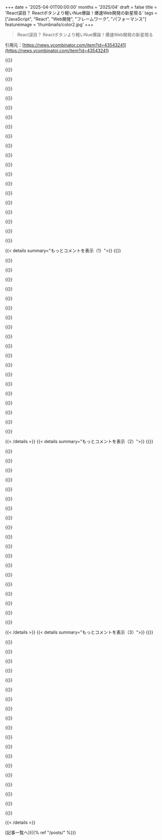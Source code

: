 +++
date = '2025-04-01T00:00:00'
months = '2025/04'
draft = false
title = 'React涙目？ Reactボタンより軽いNue爆誕！爆速Web開発の新星現る'
tags = ["JavaScript", "React", "Web開発", "フレームワーク", "パフォーマンス"]
featureimage = 'thumbnails/color2.jpg'
+++

> React涙目？ Reactボタンより軽いNue爆誕！爆速Web開発の新星現る

引用元：[https://news.ycombinator.com/item?id=43543241](https://news.ycombinator.com/item?id=43543241)

{{<matomeQuote body="Reactに頼りすぎてる人が多い気がするなー。問題は巨大なフレームワークがWebを遅くしてることじゃん？DevOpsとして、ロード10秒以下のサービスを見つけるのがマジ無理。10G回線で5ms以内のホストなのに、ホームページとかが10秒以上かかるのはJSのせい。速いブラウザエンジンと諦めモードの人だけが支えてる状態だよね。Nueが革命を起こすとは思わないけど、応援はするよ。" userName="fcpk" createdAt="2025-04-01T08:03:02" color="">}}

{{<matomeQuote body="Webの肥大化はReactみたいなフレームワークのせいじゃないよ。Reactのプロジェクトを`pnpm create vite -t react-ts`で作ると、圧縮後60KBくらい。Vueならもっと小さくて25KBくらい。React/Vueで200-300KBのプロジェクトも普通に作れるし、2G回線でも使えるよ。ホームぺージが10秒かかるのは作り方の問題。jQuery時代より酷いこともできるし。記事の比較も変。ReactのViewはボタンよりちょっと大きいだけ。" userName="oefrha" createdAt="2025-04-01T12:09:05" color="#ff5733">}}

{{<matomeQuote body="作者です。Reactのベースラインは確かにモンスターじゃないね。Vite/Reactで60KB、Vueなら25KBくらい。中規模プロジェクトで200-300KBは全然あり。でもね、React/ShadCNのボタン1個がNueのSPAデモより重いんだよ。タブとか足したら差は広がる一方。Nueはそこを覆す。Web標準で小さく始められて、そのまま小さく維持できる。コードも小さく、HMRも速い、ビルドも早い。効率が良いってこと。" userName="tipiirai" createdAt="2025-04-01T12:39:28" color="#45d325">}}

{{<matomeQuote body="100-200KBの追加は、ほとんどのユーザーにとって100ms程度のコスト。95%のユーザーでも1秒くらい。それなら開発効率を優先するよ。バンドルをやめるとか、ラウンドトリップをなくすとかは良いと思うけど、100KB追加するくらいなら大したことない。" userName="oefrha" createdAt="2025-04-01T12:52:59" color="">}}

{{<matomeQuote body="＞100-200KBの圧縮ファイルは、ほとんどのユーザーにとって～<br>それって光回線？ケーブル？5G？4G？最初のボタン？それとも各ボタン？日付をオブジェクトで管理したくなったら？dayjsを使う？自分で書く？他にどんなライブラリが必要？ビルド時間は？リンターは？Next.jsのアップデートは？セキュリティアラートは？Reactのコードベースを管理するのは大変なんだよ。AgenciesはReactを使うだろうね。90%はすぐ終わるし。インフラのことは気にしないから。小さなクライアントはハマって、チームは止まる。" userName="troyvit" createdAt="2025-04-01T14:00:37" color="">}}

{{<matomeQuote body="＞React’s baseline isn’t a monster.<br>そんなことない。問題はサイズじゃなくてロジック。コンポーネントが再レンダリングされるたびに、ルートループが実行される。useEffectもuseStateも全部再実行される。HTMLだけをレンダリングしたいのに。最適化はできるけど、根本的な問題だよね。" userName="eastbound" createdAt="2025-04-01T19:10:20" color="">}}

{{<matomeQuote body="このベンチマークは誤解を招くね。ShadCNボタンのソースコードと、クライアントがダウンロードするボタンのサイズは違うんじゃない？特にSSRを使ってる場合は。" userName="nicce" createdAt="2025-04-01T14:22:56" color="">}}

{{<matomeQuote body="デモを見ると、ペイロードはほぼReactとtailwindcssのクラスから来てる。ShadCNボタン1個のペイロードって言うのは嘘。React/tailwindcssの固定コストじゃん。でも、デモ自体は小さいから、誇張がちょっと残念。クライアント開発で重要なのは状態管理。ReactではMobXを使ってる。Nueが使いやすいかどうかは、インタラクティブ性がどれだけ良いかにかかってる。" userName="hombre_fatal" createdAt="2025-04-01T16:29:50" color="#45d325">}}

{{<matomeQuote body="＞It's dishonest to call this the payload of ”one shadcn button” since it's basically all react/tailwindcss fixed cost and not literally a shadcn button.<br>ShadCNのボタンはそのコストなしで動くの？" userName="mvdtnz" createdAt="2025-04-01T18:28:05" color="">}}

{{<matomeQuote body="ChatGPTっぽい。" userName="senordevnyc" createdAt="2025-04-01T13:01:12" color="">}}

{{<matomeQuote body="ダウンロードと実行は違うってことだね。60kbの圧縮されたJavaScriptをダウンロードするのは問題じゃなくて、問題はそのJavaScriptを実行すること、それから発生する大量のweb呼び出し、そしてボタンを丸くしたりするためだっけ？にかかる計算量だよ。ロード時間はもう良い体験の指標じゃないんだよね。今はページがレイアウトされて操作できるようになるまでの時間が大事だよね。あと、スマホ熱くない？" userName="ToucanLoucan" createdAt="2025-04-01T14:58:42" color="#785bff">}}

{{<matomeQuote body="60kbの圧縮されたJavaScriptをダウンロードする方が実行するよりも時間かかるよね。" userName="knubie" createdAt="2025-04-01T18:13:45" color="">}}

{{<matomeQuote body="最近のReactサイトが重すぎるのは嫌だし、メインのフレームワークだったけど、クライアントが指定しない限り使わなくなったんだ。<br>＞問題は、これらの巨大なフレームワークがwebをひどく遅いものにしてしまったことだ。”<br>これって違うと思うな。webが重いのは、最適化とかをしない怠慢な開発者とか、収益を絞り出そうとする大量のトラッキングスクリプトのせいだと思うよ。Reactサイトも開発者がちゃんとすれば速いし、Reactのせいじゃないことが多い。この記事ではボタンが78Kって言ってるけど、React全部読み込んでるからでしょ。ボタンが何百個もあるページなら毎回78K読み込まないし。" userName="ikurei" createdAt="2025-04-01T08:18:47" color="#785bff">}}

{{<matomeQuote body="＞最適化とかをしない怠慢な開発者とか…<br>＞(これはReactのせいかもね)<br>それもあるよね。でもReactが最適化を必要にしてるってことを忘れちゃだめだよ。ネットワークもマシンもめっちゃ速いじゃん。30年前にはPostscriptファイルのオンラインアダプテーションしてたんだよ。フォームの入力でPostscriptをレンダリングし直すの。ほぼ一瞬だったよ。" userName="mpweiher" createdAt="2025-04-01T10:56:39" color="#45d325">}}

{{<matomeQuote body="低スペックのAndroid端末もあるんだよ。アメリカとかヨーロッパとかアジア以外にもネットワークはあるし。Google map見てみなよ。世界はオフィスだけじゃないんだから。" userName="tmpz22" createdAt="2025-04-01T12:21:00" color="">}}

{{<matomeQuote body="そんな低スペックのAndroid端末ってどういうスペックにするの？" userName="mpweiher" createdAt="2025-04-01T16:30:22" color="">}}

{{<matomeQuote body="Alex Russelがこの件について色々書いてるし、スマホ市場の状況に基づいて毎年アップデートしてるよ。分析に基づいて中央値、P75、P95のデバイスを選んで、それに基づいてターゲットを設定できる。<br>https://infrequently.org/2024/01/performance-inequality-gap-<br>俺は一番安いスマホを買ったよ。Alcatel 1ってやつ。めっちゃ低スペック。ちょっとやりすぎかもしれないけど、それで動けば他でも動く。" userName="panstromek" createdAt="2025-04-03T10:33:00" color="#45d325">}}

{{<matomeQuote body="うーん…クールな記事だけど、俺が探してるものとはちょっと違うな。まあいいや、彼が言及してるスマホの構成を見てみよう。<br>”A51は遅いコアが8つ(4x2.3 GHz Cortex-A73と4x1.7 GHz Cortex-A53)搭載”<br>Wikipediaを見ると、少なくとも4GBのRAMと4Gインターネットも搭載してる。<br>Alcatel 1も少なくとも1 GHzのCPUと少なくとも1GBのRAMを搭載してるみたいだ。<br>PowerMac G3でwebベースのPostscriptレンダリングをやってたんだ。シングルコア32ビットプロセッサ、266 MHz、192MBのRAM。回線は初期のDSL、下り768KB、上り128KBだったと思う。<br>特に最適化しなくても速かったよ。<br>だから、今のコンピュータ、特に低スペックのスマホや時計は信じられないほどパワフルで速いって言いたいんだ。ネットワークもね。もし君の技術スタックが基本的なUIレンダリングでそのハードウェアを苦しめて、まともに動かすために最適化が必要なら、根本的に間違ってるよ。" userName="mpweiher" createdAt="2025-04-04T07:09:12" color="#45d325">}}

{{<matomeQuote body="＞最適化とかをしない怠慢な開発者とか…<br>＞…<br>＞収益を絞り出そうとする大量のトラッキングスクリプト<br>間近で見てると、開発者がa)に時間を使えないのは、b)みたいなことに時間を費やさなきゃいけないからってのが真実に近いと思うな。より良い体験を作りたいと思ってない開発者なんて会ったことないよ。でも、自分のコントロールできない理由でそれができない開発者にはたくさん会ったよ。<br>“開発者が気にすれば”って言うのは、完全に責任転嫁だよね。" userName="regularfry" createdAt="2025-04-01T09:10:00" color="#45d325">}}

{{<matomeQuote body="どっちもだよ。今のweb開発者の大半はクソだよ、はっきり言って。web開発で金儲けできると思って、エンジニアリングを芸術とか科学として見てないんだ。ただなんとかやり過ごして、仕事以外ではレベルアップしようとしないんだよ。<br>前に、開発者が自由に開発できたのに、メンテできない巨大なゴミアプリを作ったから、書き直したことがあるよ。<br>あと、Reactは悪夢。APIは変わり続けるし、新しいパラダイムに移行してない開発者を非難する文化があるし。大人向けのフレームワークなら、mithrilをチェックしてみて。小さくてAPIも安定してて直感的だし、邪魔にならない。" userName="soulofmischief" createdAt="2025-04-01T10:02:54" color="#45d325">}}

{{< details summary="もっとコメントを表示（1）">}}
{{<matomeQuote body="それって、まとまりのあるビジョンが60%くらいあるって感じかな。まあ、ざっくりだけどね。0ってことはないと思うな。" userName="bryanrasmussen" createdAt="2025-04-01T11:24:59" color="">}}

{{<matomeQuote body="こういうのよくあるよね。<br>開発者: 「頼まれた画面作ったよー。見てみて、どう思う？レイアウトとか文言とか、何か変えるところある？」<br>PM: 「いいね！じゃあ、次だけど…」<br>開発者: 「ちょい待って！テストで入れたコード整理したいし、タイミングによっては副作用のあるループもあるんだよね。」<br>PM: 「問題ないでしょ。次行こうよ。」" userName="cbm-vic-20" createdAt="2025-04-01T11:26:42" color="">}}

{{<matomeQuote body="Balsamiqみたいなアプリの売りって、完成したページじゃなくて、スケッチっぽいものを見せられるってことじゃないの？<br>https://balsamiq.com/product/" userName="tonyedgecombe" createdAt="2025-04-01T12:04:49" color="">}}

{{<matomeQuote body="最初から作るならそうかもね。でも、成熟したアプリをメンテする時は違うよ。アプリとBalsamiqを同期させる時間も気力もお金もないもん。" userName="pmontra" createdAt="2025-04-01T12:29:51" color="#ff5c5c">}}

{{<matomeQuote body="＞どのサイトにもある、収益をできるだけ絞り出そうとする300個のトラッキングスクリプト<br>収益のためのトラッキングが必要で、議論の余地がないとするよ。 なんで「ONE scripts to rule them all」みたいなのがないんだろう？Segmentって会社があった気がするけど、ググってもそれっぽいのが出てこないな。" userName="ksec" createdAt="2025-04-01T11:10:02" color="">}}

{{<matomeQuote body="どっちも正しいと思うな。<br>1. Reactはもっと小さくて速くできるはず。今ならもっといい選択肢があるかも。<br>2. ウェブサイトは、新米開発者が多いのと、サイズやパフォーマンスに集中する時間がないせいで、必要以上に大きくて遅くなることが多い。Reactが人気ってことは、Reactが小さくて速くても、ウェブサイトは遅いままってこと。" userName="andrewingram" createdAt="2025-04-01T09:14:58" color="#45d325">}}

{{<matomeQuote body="なんでReactがもっと大きくて遅くなる必要があるの？成熟したプロジェクトで、プロの開発チームがいるんだから、無駄なものを削ってくれるって信じてるよ。そこにあるものは全部、何かの役に立ってるはず。セキュリティとか、安定性とか、互換性とか、拡張性とか、何かを犠牲にする覚悟がないなら、そういうこと言うべきじゃない。" userName="MartijnHols" createdAt="2025-04-01T09:29:09" color="">}}

{{<matomeQuote body="ReactとPreactを比べてみて。<br>https://preactjs.com/<br>Preactをよく使うけど、Reactの方が20倍も大きい理由になるような問題は、ほとんどないよ。" userName="afavour" createdAt="2025-04-01T11:41:45" color="#ff33a1">}}

{{<matomeQuote body="言いたいことはわかるけど、ちょっと大げさじゃない？うちの会社では、20個以上のウィジェットがあるSPAのダッシュボードがあって、全部リクエストして、2MB以上のJSを転送してるけど、2秒でロードされるよ。キャッシュは全部オフにしてるよ。フレームワークとかの問題じゃないんじゃない？" userName="jeffhuys" createdAt="2025-04-01T08:11:34" color="#ff5733">}}

{{<matomeQuote body="今度は、5年前のスマホで3G回線でパケットロスがある状態で試してみてよ。オフィスみたいな恵まれた環境じゃなくてさ。" userName="_Algernon_" createdAt="2025-04-01T08:15:35" color="">}}

{{<matomeQuote body="90年代育ちだから変に思われるかもだけど、ウィジェット付きのダッシュボードを表示するのに2MBのJSって、どうも納得いかないんだよね。" userName="InsideOutSanta" createdAt="2025-04-01T08:28:18" color="">}}

{{<matomeQuote body="それってJSだけの話じゃないんだよね。JSONとかCSSとか画像とか、全部含めたトラフィックの話だよ。それに、チャートもたくさん表示するし、金融系の人はチャートの機能にめっちゃうるさいんだから。全部入りじゃないと相手にされないんだ。" userName="jeffhuys" createdAt="2025-04-01T08:35:53" color="#45d325">}}

{{<matomeQuote body="そもそも、フレームワークって本当に必要なの？Pure JSで十分だし、JSなしならもっと良いじゃん。前にSAPのプロジェクトでJavaの層があって、その上にAngularのアプリがあったんだけど、結局SAPにリクエストばっかりしてたんだよね。リッチクライアントの必要性が不明で、PHPの方が良かったかもね。大企業はフレームワークでコーディングを統一して、開発者を替えやすくしてるだけじゃないかな。" userName="bambax" createdAt="2025-04-01T09:20:15" color="">}}

{{<matomeQuote body="＞フレームワークって本当に必要なの？<br>必要だよ。何千ものWebアプリで共通のAPIがあるメリットは議論の余地がないでしょ。" userName="j-krieger" createdAt="2025-04-01T09:21:55" color="">}}

{{<matomeQuote body="共通のAPIがあるメリットは議論の余地がないって言うけど、それってブラウザのことじゃない？議論すべきは、それよりも高いレベルのAPIが必要かどうかだよ。もし必要なら、それもブラウザのAPIの一部にすべきじゃないかな。" userName="onion2k" createdAt="2025-04-01T10:22:23" color="#ff5733">}}

{{<matomeQuote body="Pure JSがそのインターフェースじゃん…不要な抽象化レイヤーを重ねてるだけだよ。抽象化が多い＝使いやすい、じゃないからね。" userName="TickleSteve" createdAt="2025-04-01T09:55:13" color="">}}

{{<matomeQuote body="その通り。HTML、JS、CSSは関心の分離ができてて最高だよ。あとは、HTMLの繰り返しとか、ヘッダー、フッターをくっつけるテンプレートと、ルーティングがあれば完璧。HMRがあれば開発も捗るし。それがNueの肝だね。" userName="tipiirai" createdAt="2025-04-01T10:13:13" color="#38d3d3">}}

{{<matomeQuote body="＞HTML、JS、CSSは関心の分離ができてる<br>全然綺麗じゃないし、関心事がそんなに綺麗に分かれることなんてないよ。<br>＞アプリの場合<br>アプリなら、ちゃんとアプリっぽいものが必要で、関心の分離はこんな感じになるべきだよ：https://x.com/simonswiss/status/1664736786671869952" userName="troupo" createdAt="2025-04-01T12:37:43" color="">}}

{{<matomeQuote body="＞HTML、JS、CSSは関心の分離ができてる<br>＞<br>全然綺麗じゃないし、関心事がそんなに綺麗に分かれることなんてないって言うけど、めっちゃ綺麗だよ。UIフレームワークとかドキュメントシステムとか、みんな言ってるじゃん。構造、スタイル、インタラクションの分離だよ。Webアプリはドキュメントモデルに合うことが多いんだから。みんなデスクトップとかゲームのUIパターンを持ち込もうとするからおかしくなるんだよ。" userName="skydhash" createdAt="2025-04-01T16:55:24" color="">}}

{{<matomeQuote body="コメントにも書いたけど、クールなプロジェクトだけど、Reactの批判として提示するのは皮肉だよ。Reactはレンダリング層が必要で、残りは自分で書きたい人が選ぶんだよ。Vue/Astro/Nextを選ぶのは、モノリスなSSGが必要な人で、Nueのニッチだよ。Reactに勝てるレンダリングライブラリを作ったら、自慢してくれ。" userName="throwaway290" createdAt="2025-04-01T08:16:20" color="#ff5c5c">}}


{{< /details >}}
{{< details summary="もっとコメントを表示（2）">}}
{{<matomeQuote body="Reactの代わりにこれを使うらしいよ。<br>https://nuejs.org/docs/view.html<br>型がないViewレイヤーで、初期のAngular 2.0みたいな感じ。Modelファイルは普通のJavaScript。<br>どこにも型がないのは、Vue.jsの層をターゲットにしてるのかもね。マーケティングの方向性を少し変えた方がいいかも。Reactの人はViewレイヤーに型がある方が便利だからTypeScriptを使う人が多いし。" userName="davedx" createdAt="2025-04-01T08:31:25" color="">}}

{{<matomeQuote body="作者です。NueのViewレイヤーに型がないのは事実で、それは意図的なんだ。ReactのエコシステムはTypeScriptを何にでも使いたがるけど、それはやりすぎ。Nueは逆で、見た目はきれいでセマンティックに、Web標準が頑張って、静的型付け（RustとかGo）はビジネスロジックで活きるって考え。どう思う？" userName="tipiirai" createdAt="2025-04-01T08:50:21" color="">}}

{{<matomeQuote body="＞TypeScriptを何にでも使うのはやりすぎ<br>うわー、このフレームワークはまともな規模以上のプロジェクトじゃ絶対うまくいかないね。<br>TypeScriptでさえ問題があるのに。小さいチームで大規模なアプリを2つもTypeScriptで管理してるからわかる。PRの差分を読むときに型チェックされてると保証されてないと無理。" userName="tossandthrow" createdAt="2025-04-01T09:37:53" color="#45d325">}}

{{<matomeQuote body="それは言い過ぎだって。TypeScriptが普及する前から、JSで書かれた大規模プロジェクトはたくさんあったし、小規模チームや個人で管理されてたものもある。PythonやPHPでもそう。<br>個人的には型付き言語を選ぶけど、型がないと大規模プロジェクトは絶対に書けないってわけじゃない。" userName="mplanchard" createdAt="2025-04-01T12:23:32" color="">}}

{{<matomeQuote body="いや、できるのは確か。<br>でも、もっとお金がかかると思うよ。<br>予算内では無理って言っておくべきだったね（インフラからバックエンド、複数のフロントエンドまで全部2人くらいのフルタイムでやってるんだ）。" userName="tossandthrow" createdAt="2025-04-01T13:57:20" color="">}}

{{<matomeQuote body="それってフレームワークの問題じゃなくて、搾取されてるだけじゃない？" userName="Nijikokun" createdAt="2025-04-01T19:30:36" color="">}}

{{<matomeQuote body="＞Pythonで書かれた大規模プロジェクトはたくさんある<br>確かにそうだけど、扱うのがマジで大変なんだよね。<br>昔、ちょっと大きめのPythonのコードベースを触って、他の言語に移植したくなった。書いたのは数ヶ月前の自分なのに。<br>https://avi.im/blag/2023/refactoring-python/ で愚痴ってるよ。" userName="avinassh" createdAt="2025-04-01T17:15:32" color="#ff5c5c">}}

{{<matomeQuote body="なんで低評価されてるのかわからないけど、古くて型がないPythonプロジェクトは悪夢だよ。" userName="ddejohn" createdAt="2025-04-01T18:09:21" color="">}}

{{<matomeQuote body="短絡的すぎると思うな。一人でアプリを作るなら関係性とか依存関係を覚えてるだろうけど、小さいチーム（4人くらい）でも、しばらく経つと忘れることってあるじゃん。<br>LSPを使って名前を変えたり、壊れたものを修正したりできるのも良いよね。シンプルなWebサイトならいいけど、コンポーネントが増えてくると型がないのはマジで痛い。" userName="isqueiros" createdAt="2025-04-01T09:05:50" color="#38d3d3">}}

{{<matomeQuote body="作者が型がないのが特徴だって言うのは、興味をなくさせるための作戦かな。" userName="ko27" createdAt="2025-04-01T09:52:52" color="">}}

{{<matomeQuote body="マジレスすると、作者はどうかしてないよ。Svelteチームも数ヶ月前にJSDoc付きのJSに切り替えたし[0]。リポジトリのほとんどがJSでTSじゃない[1]。理由としては[2]、＞Svelteコンパイラ開発者として、ビルドステップなしでデバッグできると開発がめっちゃ楽になるんだって。以前はビルドステップありきでデバッグが大変だったんだよね。それに、JSDoc使ってもTSとほぼ同じ型安全性が保てるらしい。<br><br>この時は結構騒ぎになったんだよね。Rich Harris（Svelteチーム）もHNでコメントしてた[3]。開発界隈も「マジかよ」って思ったみたいだけど、Svelteは今んとこ問題なさそうだし、誰も気にしてないんじゃない？作者が型定義ファイルを出してくれれば、TypeScriptライブラリと変わらんと思うよ。" userName="CharlieDigital" createdAt="2025-04-01T11:10:46" color="#ff5c5c">}}

{{<matomeQuote body="投稿されたリンク[3]から引用すると、＞もしあなたがTypeScriptアンチで、この件で自分の立場が正しいと思ってるなら、残念なお知らせだよ。<br>RichとSvelteチームはJSDocと型定義ファイルを使ってTypeScriptを使ってるんだよね。Nueチームはview layerを型付けしないみたいだけど。親コメントの＞ビジネスロジックではRustやGoみたいな本物の静的型付けが活きるってあるけど、typescriptを”本物”の静的型付けだと思ってないんじゃないかな。" userName="unchar1" createdAt="2025-04-01T11:34:17" color="">}}

{{<matomeQuote body="TypeScriptはGo、Rust、C#みたいな”本物”の静的型付けじゃないんだよね。型情報はビルドした瞬間に消えちゃうし。<br>　function fn(x: string) {}<br><br>これは問題なく通っちゃう。<br>　fn(2)<br><br>ランタイムではね（だからZodとかValibotみたいなスキーマバリデーターが必要になるんだよね。開発環境の”静的型付け”は張りぼてだから）。＞RichとSvelteチームはTypeScriptを使ってるって言うけど。<br>正確に言うと、TypeScriptのバインディングを提供してるって感じかな。コードベース（実際に書いてるコード）は間違いなくJS[0]で、TypeScript用の`.d.ts`バインディングがある[1]。作者も同じようにして、後からTSバインディングを提供できるよ。" userName="CharlieDigital" createdAt="2025-04-01T11:42:11" color="#38d3d3">}}

{{<matomeQuote body="これはマジで問題だよね。もしスタック全体で、成熟した広く採用されてるフレームワークやライブラリがある言語を選べるなら、そうしてたよ。RustとかGo、Java、C#みたいなのがエンドツーエンドで動けば最高だったのに。実際、TypeScriptの弱い安全性でも、たくさんのバグを本番環境に持ち込む前に見つけられるから、価値があるんだよね。14万行以上のTypeScriptコードを本番環境で動かしてるけど、型がないと管理できないよ。" userName="tossandthrow" createdAt="2025-04-01T11:59:28" color="#38d3d3">}}

{{<matomeQuote body="＞14万行以上のTypeScriptコードを本番環境で動かしてるけど、型がないと管理できない。<br>SvelteチームはJSDocでそれを実現してるんだよね。GoogleのJSスタイルガイドも同じ理由でJSDocに力を入れてる[0]。ちょっと細かい話だけど、本番環境にあるのはJSで、TSは開発環境だけだよね。<br>＞Go、Java、C#みたいなのがエンドツーエンドで動けば最高だったのに。<br>できないわけじゃなくて、選んでないだけ（まあ、もっともな理由があるんだけどね）。C#（Blazorとか）のエンドツーエンドソリューションもあるし、ユースケースによっては全然ありだよ（すべてに最適ってわけじゃないけど）。FableもF#を使った例だね[1]。Bootsharp[2]みたいなライブラリも面白いことしてると思うし、OPのプロジェクトと同じようなエネルギーを感じる（型付けとロジックをランタイムがサポートするランタイムに移行して、JSとのインターフェースを最小限にする）。" userName="CharlieDigital" createdAt="2025-04-01T12:07:15" color="#785bff">}}

{{<matomeQuote body="＞本番環境にあるのはJSで、TSは開発環境だけ。<br>それは違うよ。うちはTSを本番環境で使ってるよ。JSにコンパイルされる部分でも、「C++を本番環境で使うことはできない。バイナリだけだ」とは言わないでしょ。プラットフォームの一部としてJSは一切書いてないよ。<br>＞できないわけじゃなくて、選んでないだけ<br>コメントで明確にしたと思うけど。<br>＞成熟した広く採用されてるフレームワークやライブラリがある言語をスタック全体で使いたい" userName="tossandthrow" createdAt="2025-04-01T13:39:14" color="">}}

{{<matomeQuote body="＞JSにコンパイルされる部分でも、”C++を本番環境で使うことはできない。バイナリだけだ”とは言わないでしょ。<br>それは言うよ。だってデコンパイルできるし、型情報も残ってるもん。C#も同じ。バイナリをデコンパイルすれば型情報が見える。「C++を本番環境で使ってる」とか「C#を本番環境で使ってる」とは言うけど、「TypeScriptを本番環境で使ってる」とは言わないかな。「TypeScriptでアプリを作ってる」なら正確だけど、それはJavaScriptにトランスパイルされるだけ。Node.jsサーバーがJavaScriptを解釈して、C++を実行するんだよね。" userName="CharlieDigital" createdAt="2025-04-01T14:10:36" color="">}}

{{<matomeQuote body="それは違うよ。バイナリにコンパイルする時、C++でも型消去するし、特にoフラグを使うと再構築できないものもあるよ。JSからTSにするのは簡単でしょ。全部に`: any`って書けばいいんだから。まあ、言葉遊びしてるだけだよね。" userName="tossandthrow" createdAt="2025-04-01T14:39:50" color="">}}

{{<matomeQuote body="TypeScriptは本物の静的型付けじゃないよね。コンパイルされたtypescriptプロジェクトはただのjavascriptで、間違った型でも受け入れちゃう。型が重要なのはコンパイル時だけ。" userName="mplanchard" createdAt="2025-04-01T12:25:25" color="">}}

{{<matomeQuote body="これこそが一番リアルな静的型付けだよ。”静的”っていうのはビルド時のことを指すんだ。定義上、静的型は実行時じゃなくてビルド時にチェックされる。もし実行時に型をチェックしたいなら、それは”動的”型付けって言うんだよ。" userName="recursive" createdAt="2025-04-01T17:50:19" color="#785bff">}}


{{< /details >}}
{{< details summary="もっとコメントを表示（3）">}}
{{<matomeQuote body="確かに技術的には正しいけどさー。TSってJSにコンパイルされるじゃん？で、JSは実行時に動的型付けになるんだよね。結局、動的型付けの言語にいるってことじゃん？<br>あと、普通の静的型付けのコンパイル言語だと、型が保証されないデータとやり取りするのって外部関数インターフェースだけじゃん。でもTypescriptだと、サードパーティのライブラリとのやり取り全部が普通のJS経由だから、型に合ってるかどうかわかんないんだよねー。" userName="mplanchard" createdAt="2025-04-01T18:43:13" color="">}}

{{<matomeQuote body="Svelteは悪い例だよ。<br>あの変更の前後で型チェックはほぼ同じだし。<br>あれは単に、どっちのシンタックスが好きかっていう美的センスの問題と、ビルドなしでブラウザで直接コードを実行したいっていう思想的なスタンスの問題でしょ。" userName="tshaddox" createdAt="2025-04-01T15:25:27" color="#ff33a1">}}

{{<matomeQuote body="「美的センスの問題」じゃないよー。<br>チームが言ってるように、デバッグとイテレーションのスピードを重視した機能的な選択なんだってば。" userName="CharlieDigital" createdAt="2025-04-01T15:26:37" color="#ff5733">}}

{{<matomeQuote body="JSDoc付きのJSって、結局Typescriptもどきって感じじゃん？" userName="IshKebab" createdAt="2025-04-01T12:10:56" color="">}}

{{<matomeQuote body="作者だけど言うねー。<br>型は大事だし、Nueでは本当に必要なところで使うのが良いと思ってる。<br>HTMLとかCSSみたいに、元々型がないところに型を足すのは、ただの無駄な重さになるだけじゃない？" userName="tipiirai" createdAt="2025-04-01T14:36:56" color="#ff33a1">}}

{{<matomeQuote body="HTMLもCSSも、もともと型がないわけじゃないよ。<br>むしろReactの型付けが足りない。<br>mossilaのドキュメントを見てよ。https://developer.mozilla.org/en-US/docs/Web/HTML/Element/sp...<br>例えば＜span/＞はすべての要素を持てるわけじゃない。<br>もし型システムがこれを捉えられたら最高じゃない？" userName="tossandthrow" createdAt="2025-04-01T19:19:46" color="#785bff">}}

{{<matomeQuote body="もしそうなったら、多くのウェブ開発者は屋根に登って石を投げるんじゃないかなー。<br>HTMLをちゃんと理解して、セマンティックに要素を使わなきゃいけなくなるからね。<br>たぶん、多くのウェブコンポーネントも型チェックに通らなくなって、作り直すか、もっとシンプルな要素を使わざるを得なくなるだろうし。" userName="zelphirkalt" createdAt="2025-04-02T06:20:20" color="">}}

{{<matomeQuote body="昔は、閉じタグを書かなきゃいけないってなったら、フロントエンドの開発者たちは泣いてたと思うよ。" userName="tossandthrow" createdAt="2025-04-02T07:33:13" color="">}}

{{<matomeQuote body="＞Reactのエコシステムでは、開発者がTypeScriptを何にでも貼り付けていますーCSSにさえーそれはやりすぎです<br>「Reactを使っている人がCSSにTypescriptを使うからTypescriptを使わない」って、意味不明すぎない？" userName="mexicocitinluez" createdAt="2025-04-01T11:57:47" color="">}}

{{<matomeQuote body="自分の解釈を意味不明にするのは、マジ意味不明。" userName="ellinoora" createdAt="2025-04-01T15:28:06" color="">}}

{{<matomeQuote body="＞”ReactでCSSにTypescriptを使う人がいるからTypescriptは使わない”って言ってるんじゃないよ<br>あんたが勝手にそう解釈したんでしょ。OPは誰かがCSSにTypescript使ってるからTypescript使わないなんて言ってないってば。" userName="leptons" createdAt="2025-04-01T19:31:06" color="">}}

{{<matomeQuote body="お前の言う「ウェブ標準」ってのは何一つウェブ標準じゃないし、ウェブ標準じゃ「`nam` is not defined on object `user`」みたいな表示は無理。" userName="troupo" createdAt="2025-04-01T12:41:31" color="">}}

{{<matomeQuote body="頼むからChatGPTとか使うのやめてくれ。バレバレだし、信用度が90%下がる。多少変な英語でもいいから、そんな適当な文章読むよりマシ。マジで勘弁。ドキュメントも全部ChatGPTじゃん。マジで生身の人間なの？話してくれよ。" userName="jeffhuys" createdAt="2025-04-01T15:11:05" color="">}}

{{<matomeQuote body="＞Vuejsユーザーがターゲットかな？<br>VueはTSで書かれてて、テンプレートレベルでもファーストクラスのサポートがあるよ。" userName="epolanski" createdAt="2025-04-01T10:28:21" color="">}}

{{<matomeQuote body="Vue 3からだけど、型はまだReactほど良くないよね。" userName="IshKebab" createdAt="2025-04-01T12:09:31" color="">}}

{{<matomeQuote body="Vue 3はもう6年も経ってるけど。<br>あと、Reactより型が”まだ良くない”ってどういうこと？ 例を挙げて。" userName="epolanski" createdAt="2025-04-01T12:17:31" color="">}}

{{<matomeQuote body="残念ながら6年も前の話だから今は違うかも！(結局Reactに乗り換えたし)<br>たしかにかなり近いけど、Reactなら`string | undefined`って書くだけで済むところを、`{ type: String, required: false }`みたいに書く必要があった気がする。<br>もし今Vueを使ってたら、もっと色々問題点が見つかると思う。だってTypescriptを想定して作られた基盤の上に構築されてないからね。例えばこのスレッドを見て：https://www．reddit．com/r/vuejs/comments/l456fl/is_vue_3_real…" userName="IshKebab" createdAt="2025-04-01T14:10:23" color="#ff33a1">}}

{{<matomeQuote body="＞たしかにかなり近いけど、Reactなら`string | undefined`って書くだけで済むところを、`{ type: String, required: false }`みたいに書く必要があった気がする。<br>Vue 3から`string | undefined`って書けるよ。<br>あと、リンク先のredditのスレッドは4年前のものだよ。" userName="Timon3" createdAt="2025-04-01T14:36:17" color="#785bff">}}

{{<matomeQuote body="＞最近のReactユーザーはビューレイヤーでTypescriptの型が使えるのが超便利だからTypescript使ってる人が多いよね。<br>ほとんどの人がTypescriptを使ってるのは、Reactアプリがビジネスロジックと絡み合った20万行のコードに成長して、Typescriptなしでは管理できなくなったからだよ。違う方向に行けば、それほど必要なくなる。" userName="dlisboa" createdAt="2025-04-01T15:16:23" color="">}}

{{<matomeQuote body="Nueは良いよね。でもSvelteに投資しちゃったんだよねー。結構大きめのアプリ書いたんだけど、Reactを見直したらさ、意外と悪くないじゃんってなった。<br><br>- Hooks理解すればReactってそんな難しくない。<br>- 意外とReactも軽量。<br>- Reactはもう枯れた技術で安心。<br>- エコシステムがマジでかい。React Queryみたいなライブラリがあるのは強い。<br><br>だからしばらくReact使うわ。React compilerがFacebookとInstagramで使われてて、公開ベータも出るみたいだし。React Nativeも対応してるしね。SvelteのrunesはReact compilerには勝てないかも。runes使うとJavaScriptっぽくなくなるんだよね。React compilerのおかげでHooks地獄も減るし。" userName="wg0" createdAt="2025-04-01T09:50:14" color="#45d325">}}


{{< /details >}}


[記事一覧へ]({{% ref "/posts/" %}})
